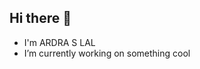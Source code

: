## Hi there 👋
- I'm ARDRA S LAL
- I’m currently working on something cool
<!--
**ardraslal/ardraslal** is a ✨ _special_ ✨ repository because its `README.md` (this file) appears on your GitHub profile.

Here are some ideas to get you started:
I'm ARDRA S LAL
I’m currently working on something cool
- 🔭 I’m currently working ...
- 🌱 I’m currently learning ...
- 👯 I’m looking to collaborate on ...
- 🤔 I’m looking for help with ...
- 💬 Ask me about ...
- 📫 How to reach me: ...
- 😄 Pronouns: ...
- ⚡ Fun fact: ...
-->
